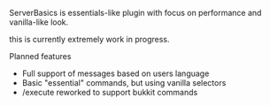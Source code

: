 <p>
ServerBasics is essentials-like plugin with focus on performance
and vanilla-like look.
</p>
<p>
this is currently extremely work in progress.
</p>

<p>Planned features</p>
<ul>
<li>Full support of messages based on users language</li>
<li>Basic "essential" commands, but using vanilla selectors</li>
<li>/execute reworked to support bukkit commands</li>
</ul>